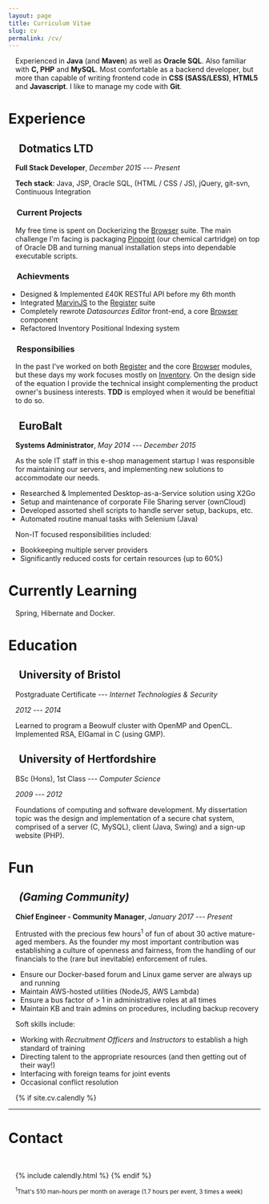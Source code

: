 ```yaml
---
layout: page
title: Curriculum Vitae
slug: cv
permalink: /cv/
---
```


<style>
.post-title{margin-bottom: 2em;}
h2,h3,h4,h5,p{margin-left: 1em;}
</style>

Experienced in **Java** (and **Maven**) as well as **Oracle SQL**. Also familiar with **C, PHP** and **MySQL**.
Most comfortable as a backend developer, but more than capable of writing frontend code in **CSS (SASS/LESS)**,
**HTML5** and **Javascript**. I like to manage my code with **Git**.


# Experience

## Dotmatics LTD
**Full Stack Developer**, _December 2015 --- Present_


**Tech stack**: Java, JSP, Oracle SQL, (HTML / CSS / JS), jQuery, git-svn, Continuous Integration

### Current Projects

My free time is spent on Dockerizing the [Browser][link-bro] suite. The main challenge I'm facing is packaging
[Pinpoint][link-pp] (our chemical cartridge) on top of Oracle DB and turning manual installation steps into
dependable executable scripts.

### Achievments

* Designed & Implemented £40K RESTful API before my 6th month
* Integrated [MarvinJS][marvinjs] to the [Register][link-reg] suite
* Completely rewrote _Datasources Editor_ front-end, a core [Browser][link-bro] component
* Refactored Inventory Positional Indexing system

### Responsibilies

In the past I've worked on both [Register][link-reg] and the core [Browser][link-bro] modules, but these days
my work focuses mostly on [Inventory][link-inv]. On the design side of the equation I provide the technical
insight complementing the product owner's business interests. **TDD** is employed when it would be benefitial
to do so.



## EuroBalt
**Systems Administrator**, _May 2014 --- December 2015_


As the sole IT staff in this e-shop management startup I was responsible for maintaining our servers,
and implementing new solutions to accommodate our needs.

* Researched & Implemented Desktop-as-a-Service solution using X2Go
* Setup and maintenance of corporate File Sharing server (ownCloud)
* Developed assorted shell scripts to handle server setup, backups, etc.
* Automated routine manual tasks with Selenium (Java)

Νon-IT focused responsibilities included:

* Bookkeeping multiple server providers
* Significantly reduced costs for certain resources (up to 60%)


# Currently Learning

 Spring, Hibernate and Docker.


# Education

## University of Bristol

Postgraduate Certificate --- _Internet Technologies & Security_

_2012 --- 2014_

Learned to program a Beowulf cluster with OpenMP and OpenCL. Implemented RSA, ElGamal in C (using GMP).


## University of Hertfordshire

BSc (Hons), 1st Class --- _Computer Science_

_2009 --- 2012_

Foundations of computing and software development. My dissertation topic was the design and implementation
of a secure chat system, comprised of a server (C, MySQL), client (Java, Swing) and a sign-up website (PHP).


# Fun

## _(Gaming Community)_

**Chief Engineer - Community Manager**, _January 2017 --- Present_

Entrusted with the precious few hours<sup>1</sup> of fun of about 30 active mature-aged members. As the
founder my most important contribution was establishing a culture of openness and fairness, 
from the handling of our financials to the (rare but inevitable) enforcement of rules.

* Ensure our Docker-based forum and Linux game server are always up and running
* Maintain AWS-hosted utilities (NodeJS, AWS Lambda)
* Ensure a bus factor of > 1 in administrative roles at all times
* Maintain KB and train admins on procedures, including backup recovery

Soft skills include:

* Working with _Recruitment Officers_ and _Instructors_ to establish a high standard of training
* Directing talent to the appropriate resources (and then getting out of their way!)
* Interfacing with foreign teams for joint events
* Occasional conflict resolution


{% if site.cv.calendly %}

---

# Contact

<br />


{% include calendly.html %}
{% endif %}

<sup><sup>1</sup>That's 510 man-hours per month on average (1.7 hours per event, 3 times a week)</sup>


[link-pp]: https://www.dotmatics.com/products/pinpoint
[link-inv]: https://www.dotmatics.com/products/inventory
[link-bro]: https://www.dotmatics.com/products/browser
[link-reg]: https://www.dotmatics.com/products/register
[marvinjs]: https://www.chemaxon.com/products/marvin/marvin-js/